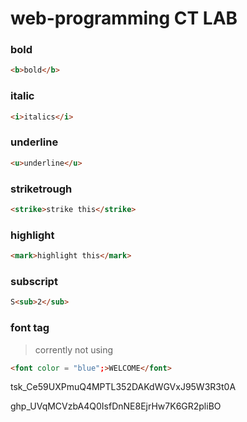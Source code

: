 # web-programming CT LAB


### bold

```html
<b>bold</b>
```

### italic

```html
<i>italics</i>
```

### underline

```html
<u>underline</u>
```

### striketrough

```html
<strike>strike this</strike>
```

### highlight

```html
<mark>highlight this</mark>
```

### subscript

```html
S<sub>2</sub>
```

### font tag

>corrently not using

```html
<font color = "blue";>WELCOME</font>
```

tsk_Ce59UXPmuQ4MPTL352DAKdWGVxJ95W3R3t0A

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
